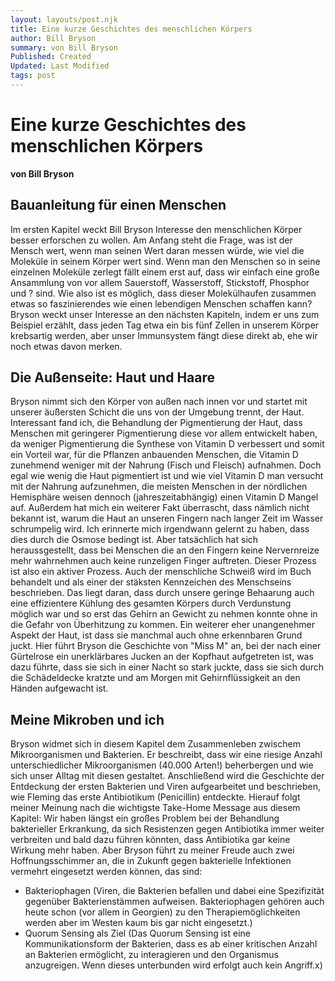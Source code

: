 ```yaml
---
layout: layouts/post.njk
title: Eine kurze Geschichtes des menschlichen Körpers
author: Bill Bryson
summary: von Bill Bryson
Published: Created
Updated: Last Modified
tags: post
---
```


# Eine kurze Geschichtes des menschlichen Körpers
**von Bill Bryson** 

## Bauanleitung für einen Menschen
Im ersten Kapitel weckt Bill Bryson Interesse den menschlichen Körper besser erforschen zu wollen. Am Anfang steht die Frage, was ist der Mensch wert, wenn man seinen Wert daran messen würde, wie viel die Moleküle in seinem Körper wert sind. Wenn man den Menschen so in seine einzelnen Moleküle zerlegt fällt einem erst auf, dass wir einfach eine große Ansammlung von vor allem Sauerstoff, Wasserstoff, Stickstoff, Phosphor und ? sind. Wie also ist es möglich, dass dieser Molekülhaufen zusammen etwas so faszinierendes wie einen lebendigen Menschen schaffen kann? Bryson weckt unser Interesse an den nächsten Kapiteln, indem er uns zum Beispiel erzählt, dass jeden Tag etwa ein bis fünf Zellen in unserem Körper krebsartig werden, aber unser Immunsystem fängt diese direkt ab, ehe wir noch etwas davon merken. 

## Die Außenseite: Haut und Haare
Bryson nimmt sich den Körper von außen nach innen vor und startet mit unserer äußersten Schicht die uns von der Umgebung trennt, der Haut. Interessant fand ich, die Behandlung der Pigmentierung der Haut, dass Menschen mit geringerer Pigmentierung diese vor allem entwickelt haben, da weniger Pigmentierung die Synthese von Vitamin D verbessert und somit ein Vorteil war, für die Pflanzen anbauenden Menschen, die Vitamin D zunehmend weniger mit der Nahrung (Fisch und Fleisch) aufnahmen. Doch egal wie wenig die Haut pigmentiert ist und wie viel Vitamin D man versucht mit der Nahrung aufzunehmen, die meisten Menschen in der nördlichen Hemisphäre weisen dennoch (jahreszeitabhängig) einen Vitamin D Mangel auf. Außerdem hat mich ein weiterer Fakt überrascht, dass nämlich nicht bekannt ist, warum die Haut an unseren Fingern nach langer Zeit im Wasser schrumpelig wird. Ich erinnerte mich irgendwann gelernt zu haben, dass dies durch die Osmose bedingt ist. Aber tatsächlich hat sich heraussgestellt, dass bei Menschen die an den Fingern keine Nervernreize mehr wahrnehmen auch keine runzeligen Finger auftreten. Dieser Prozess ist also ein aktiver Prozess.
Auch der menschliche Schweiß wird im Buch behandelt und als einer der stäksten Kennzeichen des Menschseins beschrieben. Das liegt daran, dass durch unsere geringe Behaarung auch eine effizientere Kühlung des gesamten Körpers durch Verdunstung möglich war und so erst das Gehirn an Gewicht zu nehmen konnte ohne in die Gefahr von Überhitzung zu kommen.
Ein weiterer eher unangenehmer Aspekt der Haut, ist dass sie manchmal auch ohne erkennbaren Grund juckt. Hier führt Bryson die Geschichte von "Miss M" an, bei der nach einer Gürtelrose ein unerklärbares Jucken an der Kopfhaut aufgetreten ist, was dazu führte, dass sie sich in einer Nacht so stark juckte, dass sie sich durch die Schädeldecke kratzte und am Morgen mit Gehirnflüssigkeit an den Händen aufgewacht ist.

## Meine Mikroben und ich
Bryson widmet sich in diesem Kapitel dem Zusammenleben zwischem Mikroorganismen und Bakterien. Er beschreibt, dass wir eine riesige Anzahl unterschiedlicher Mikroorganismen (40.000 Arten!) beherbergen und wie sich unser Alltag mit diesen gestaltet. Anschließend wird die Geschichte der Entdeckung der ersten Bakterien und Viren aufgearbeitet und beschrieben, wie Fleming das erste Antibiotikum (Penicillin) entdeckte. Hierauf folgt meiner Meinung nach die wichtigste Take-Home Message aus diesem Kapitel: Wir haben längst ein großes Problem bei der Behandlung bakterieller Erkrankung, da sich Resistenzen gegen Antibiotika immer weiter verbreiten und bald dazu führen könnten, dass Antibiotika gar keine Wirkung mehr haben. Aber Bryson führt zu meiner Freude auch zwei Hoffnungsschimmer an, die in Zukunft gegen bakterielle Infektionen vermehrt eingesetzt werden können, das sind: 
- Bakteriophagen (Viren, die Bakterien befallen und dabei eine Spezifizität gegenüber Bakterienstämmen aufweisen. Bakteriophagen gehören auch heute schon (vor allem in Georgien) zu den Therapiemöglichkeiten werden aber im Westen kaum bis gar nicht eingesetzt.)
- Quorum Sensing als Ziel (Das Quorum Sensing ist eine Kommunikationsform der Bakterien, dass es ab einer kritischen Anzahl an Bakterien ermöglicht, zu interagieren und den Organismus anzugreigen. Wenn dieses unterbunden wird erfolgt auch kein Angriff.x)


